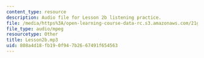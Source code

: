 ```yaml
---
content_type: resource
description: Audio file for Lesson 2b listening practice.
file: /media/https%3A/open-learning-course-data-rc.s3.amazonaws.com/21g-110-chinese-iv-streamlined-spring-2004/808a4d18fb190f947b2667491f654563_Lesson2b.mp3
file_type: audio/mpeg
resourcetype: Other
title: Lesson2b.mp3
uid: 808a4d18-fb19-0f94-7b26-67491f654563
---
```

